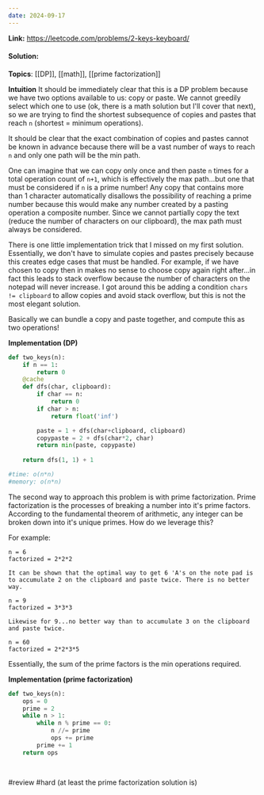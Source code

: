 ```yaml
---
date: 2024-09-17
---
```

**Link:** https://leetcode.com/problems/2-keys-keyboard/
#### Solution:

**Topics**: [[DP]], [[math]], [[prime factorization]]

**Intuition**
It should be immediately clear that this is a DP problem because we have two options available to us: copy or paste. We cannot greedily select which one to use (ok, there is a math solution but I'll cover that next), so we are trying to find the shortest subsequence of copies and pastes that reach `n` (shortest = minimum operations). 

It should be clear that the exact combination of copies and pastes cannot be known in advance because there will be a vast number of ways to reach `n` and only one path will be the min path. 

One can imagine that we can copy only once and then paste `n` times for a total operation count of `n+1`, which is effectively the max path...but one that must be considered if `n` is a prime number! Any copy that contains more than 1 character automatically disallows the possibility of reaching a prime number because this would make any number created by a pasting operation a composite number. Since we cannot partially copy the text (reduce the number of characters on our clipboard), the max path must always be considered. 

There is one little implementation trick that I missed on my first solution. Essentially, we don't have to simulate copies and pastes precisely because this creates edge cases that must be handled. For example, if we have chosen to copy then in makes no sense to choose copy again right after...in fact this leads to stack overflow because the number of characters on the notepad will never increase. I got around this be adding a condition `chars != clipboard` to allow copies and avoid stack overflow, but this is not the most elegant solution. 

Basically we can bundle a copy and paste together, and compute this as two operations! 

**Implementation (DP)**
```python
def two_keys(n):
	if n == 1:
		return 0
	@cache
	def dfs(char, clipboard):
		if char == n:
			return 0
		if char > n:
			return float('inf')

		paste = 1 + dfs(char+clipboard, clipboard)
		copypaste = 2 + dfs(char*2, char)
		return min(paste, copypaste)
		
	return dfs(1, 1) + 1

#time: o(n*n)
#memory: o(n*n)
```

The second way to approach this problem is with prime factorization. Prime factorization is the processes of breaking a number into it's prime factors. According to the fundamental theorem of arithmetic, any integer can be broken down into it's unique primes. How do we leverage this? 

For example:
```
n = 6
factorized = 2*2*2

It can be shown that the optimal way to get 6 'A's on the note pad is to accumulate 2 on the clipboard and paste twice. There is no better way. 

n = 9
factorized = 3*3*3

Likewise for 9...no better way than to accumulate 3 on the clipboard and paste twice.

n = 60
factorized = 2*2*3*5
```

Essentially, the sum of the prime factors is the min operations required. 

**Implementation (prime factorization)**
```python
def two_keys(n):
	ops = 0
	prime = 2
	while n > 1:
		while n % prime == 0:
			n //= prime
			ops += prime
		prime += 1
	return ops

	
```

#review 
#hard  (at least the prime factorization solution is)

